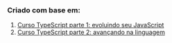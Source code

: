 <h3> Criado com base em: </h3>
<ol> 
  <li><a href="https://cursos.alura.com.br/course/typescript-evoluindo-javascript">Curso TypeScript parte 1: evoluindo seu JavaScript </li>
  <li><a href="https://cursos.alura.com.br/course/typescript-avancando-linguagem">Curso TypeScript parte 2: avançando na linguagem</li>
</ol>
